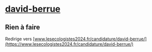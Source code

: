 # [david-berrue](https://nouveau-front-populaire-legislatives-2024.fr/david-berrue)

## Rien à faire
Redirige vers [www.lesecologistes2024.fr/candidature/david-berrue/](https://www.lesecologistes2024.fr/candidature/david-berrue/)